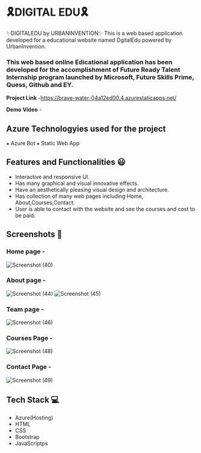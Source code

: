 # 🎗️DIGITAL EDU🎗️
✨DIGITALEDU by URBANINVENTION✨
This is a web based application developed for a educational website named DgitalEdu powered by UrbanInvention.

### This web based online Edicational application has been developed for the accomplishment of Future Ready Talent Internship program launched by Microsoft, Future Skills Prime, Quess, Github and EY.


**Project Link** -https://brave-water-04a12ed00.4.azurestaticapps.net/


**Demo Video** -  
## Azure Technologyies used for the project
⁕ Azure Bot
⁕ Static Web App
## Features and Functionalities 😃

- Interactive and responsive UI.
- Has many graphical and visual innovative effects.
- Have an aesthetically pleasing visual design and architecture.
- Has collection of many web pages including Home, About,Courses,Contact.
- User is able to contact with the website and see the courses and cost to be paid.


## Screenshots 📸
### Home page -   
![Screenshot (40)](https://github.com/Deeksha273/UrbanInvention/assets/144249352/397c8e93-a00f-488e-877a-0a09bbc1862c)

### About page -
![Screenshot (44)](https://github.com/Deeksha273/UrbanInvention/assets/144249352/3d947d36-1421-435a-b2aa-1e923327fc2c)
![Screenshot (45)](https://github.com/Deeksha273/UrbanInvention/assets/144249352/818341a8-437a-4031-ac8c-ed0e0501d0b3)

### Team page -
![Screenshot (46)](https://github.com/Deeksha273/UrbanInvention/assets/144249352/fce435e5-bb18-4a7e-8f88-98f621acc6e8)

### Courses Page -
![Screenshot (48)](https://github.com/Deeksha273/UrbanInvention/assets/144249352/56edf967-60ce-487a-a93e-bae75918b483)

### Contact Page -
![Screenshot (49)](https://github.com/Deeksha273/UrbanInvention/assets/144249352/24f11237-2dc3-41a9-9932-4cbca9d77e24)


## Tech Stack 💻

- Azure(Hosting)
- HTML
- CSS
- Bootstrap
- JavaScriptps
